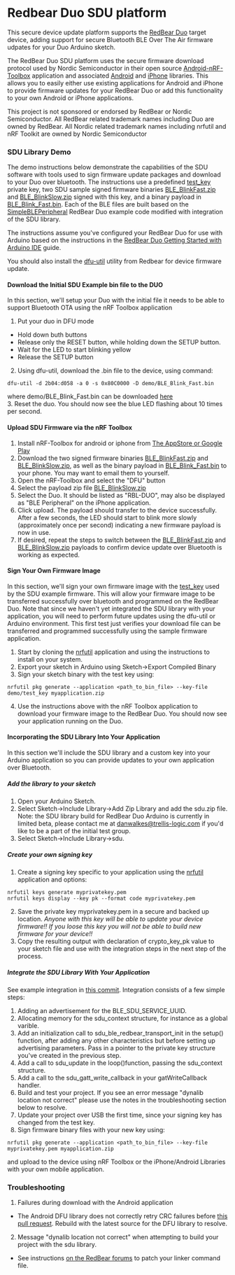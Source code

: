 Redbear Duo SDU platform
==========
This secure device update platform supports the [RedBear Duo](https://github.com/redbear/Duo) target device, adding support for secure Bluetooth BLE Over The Air firmware udpates for your Duo Arduino sketch.

The RedBear Duo SDU platform uses the secure firmware download protocol used by Nordic Semiconductor in their open source [Android-nRF-Toolbox](https://github.com/Trellis-Logic/Android-nRF-Toolbox) application and associated [Android](https://github.com/Trellis-Logic/Android-DFU-Library) and [iPhone](https://github.com/Trellis-Logic/IOS-Pods-DFU-Library) libraries.  This allows you to easily either use existing applications for Android and iPhone to provide firmware updates for your RedBear Duo or add this functionality to your own Android or iPhone applications.

This project is not sponsored or endorsed by RedBear or Nordic Semiconductor.  All RedBear related trademark names including Duo are owned by RedBear.  All Nordic related trademark names including nrfutil and nRF Toolkit are owned by Nordic Semiconductor

### SDU Library Demo

The demo instructions below demonstrate the capabilities of the SDU software with tools used to sign firmware update packages and download to your Duo over bluetooth.  The instructions use a predefined [test_key](demo/test_key) private key, two SDU sample signed firmware binaries [BLE_BlinkFast.zip](demo/BLE_BlinkFast.zip) and [BLE_BlinkSlow.zip](demo/BLE_BlinkSlow.zip) signed with this key, and a binary payload in [BLE_Blink_Fast.bin](demo/BLE_Blink_Fast.bin).  Each of the BLE files are built based on the [SimpleBLEPeripheral](https://github.com/Trellis-Logic/STM32-Arduino/tree/master/arduino/libraries/RedBear_Duo/examples/03.BLE/SimpleBLEPeripheral) RedBear Duo example code modified with integration of the SDU library.

The instructions assume you've configured your RedBear Duo for use with Arduino based on the instructions in the [RedBear Duo Getting Started with Arduino IDE](https://github.com/redbear/Duo/blob/master/docs/getting_started_with_arduino_ide.md) guide.

You should also install the [dfu-util](https://github.com/redbear/Duo/blob/master/docs/dfu-util_installation_guide.md) utility from Redbear for device firmware update.


#### Download the Initial SDU Example bin file to the DUO

In this section, we'll setup your Duo with the initial file it needs to be able to support Bluetooth OTA using the nRF Toolbox application

1. Put your duo in DFU mode
 * Hold down buth buttons
 * Release only the RESET button, while holding down the SETUP button.
 * Wait for the LED to start blinking yellow
 * Release the SETUP button

2. Using dfu-util, download the .bin file to the device, using command:  
```
dfu-util -d 2b04:d058 -a 0 -s 0x80C0000 -D demo/BLE_Blink_Fast.bin
```  
where demo/BLE_Blink_Fast.bin can be downloaded [here](demo/BLE_Blink_Fast.bin)  
3. Reset the duo.  You should now see the blue LED flashing about 10 times per second.

#### Upload SDU Firmware via the nRF Toolbox

1. Install nRF-Toolbox for android or iphone from [The AppStore or Google Play](https://www.nordicsemi.com/eng/Products/Nordic-mobile-Apps/nRF-Toolbox-App)
2. Download the two signed firmware binaries [BLE_BlinkFast.zip](demo/BLE_BlinkFast.zip) and [BLE_BlinkSlow.zip](demo/BLE_BlinkSlow.zip), as well as the binary payload in [BLE_Blink_Fast.bin](demo/BLE_Blink_Fast.bin) to your phone.  You may want to email them to yourself.
3. Open the nRF-Toolbox and select the "DFU" button
4. Select the payload zip file [BLE_BlinkSlow.zip](demo/BLE_BlinkSlow.zip)
5. Select the Duo.  It should be listed as "RBL-DUO", may also be displayed as "BLE Peripheral" on the iPhone application.
6. Click upload.  The payload should transfer to the device successfully.  After a few seconds, the LED should start to blink more slowly (approximately once per second) indicating a new firmware payload is now in use.
7. If desired, repeat the steps to switch between the [BLE_BlinkFast.zip](demo/BLE_BlinkFast.zip) and [BLE_BlinkSlow.zip](demo/BLE_BlinkSlow.zip) payloads to confirm device update over Bluetooth is working as expected.

#### Sign Your Own Firmware Image

In this section, we'll sign your own firmware image with the [test_key](demo/test_key) used by the SDU example firmware.  This will allow your firmware image to be transferred successfully over bluetooth and programmed on the RedBear Duo.  Note that since we haven't yet integrated the SDU library with your application, you will need to perform future updates using the dfu-util or Arduino environment.  This first test just verifies your download file can be transferred and programmed successfully using the sample firmware application.

1. Start by cloning the [nrfutil](https://github.com/Trellis-Logic/pc-nrfutil) application and using the instructions to install on your system.
2. Export your sketch in Arduino using Sketch->Export Compiled Binary
3. Sign your sketch binary with the test key using:  
```
nrfutil pkg generate --application <path_to_bin_file> --key-file demo/test_key myapplication.zip
```
4. Use the instructions above with the nRF Toolbox application to download your firmware image to the RedBear Duo.  You should now see your application running on the Duo.

#### Incorporating the SDU Library Into Your Application
In this section we'll include the SDU library and a custom key into your Arduino application so you can provide updates to your own application over Bluetooth.  

##### Add the library to your sketch
1. Open your Arduino Sketch.
2. Select Sketch->Include Library->Add Zip Library and add the sdu.zip file.
Note: the SDU library build for RedBear Duo Arduino is currently in limited beta, please contact me at danwalkes@trellis-logic.com if you'd like to be a part of the initial test group.  
3. Select Sketch->Include Library->sdu.

##### Create your own signing key
1. Create a signing key specific to your application using the [nrfutil](https://github.com/Trellis-Logic/pc-nrfutil) application and options:  
```
nrfutil keys generate myprivatekey.pem
nrfutil keys display --key pk --format code myprivatekey.pem
```  
2. Save the private key myprivatekey.pem in a secure and backed up location.  *Anyone with this key will be able to update your device firmware!!*  *If you loose this key you will not be able to build new firmware for your device!!*
3. Copy the resulting output with declaration of crypto_key_pk value to your sketch file and use with the integration steps in the next step of the process.  

##### Integrate the SDU Library With Your Application
See example integration in [this commit](https://github.com/Trellis-Logic/STM32-Arduino/commit/99097785a01446489b8b681e810621610a9af758).  Integration consists of a few simple steps:  
1. Adding an advertisement for the BLE_SDU_SERVICE_UUID.  
2. Allocating memory for the sdu_context structure, for instance as a global varible.  
3. Add an initialization call to sdu_ble_redbear_transport_init in the setup() function, after adding any other characteristics but before setting up advertising parameters.  Pass in a pointer to the private key structure you've created in the previous step.  
4. Add a call to sdu_update in the loop()function, passing the sdu_context structure.  
5. Add a call to the sdu_gatt_write_callback in your gatWriteCallback handler.  
6. Build and test your project.  If you see an error message "dynalib location not correct" please use the notes in the troubleshooting section below to resolve.  
7. Update your project over USB the first time, since your signing key has changed from the test key.  
8. Sign firmware binary files with your new key using:  
```
nrfutil pkg generate --application <path_to_bin_file> --key-file myprivatekey.pem myapplication.zip
```  
and upload to the device using nRF Toolbox or the iPhone/Android Libraries with your own mobile application.

### Troubleshooting
1. Failures during download with the Android application  
  * The Android DFU library does not correctly retry CRC failures before [this pull request](https://github.com/NordicSemiconductor/Android-DFU-Library/pull/41).  Rebuild with the latest source for the DFU library to resolve.
2. Message "dynalib location not correct" when attempting to build your project with the sdu library.  
  * See instructions [on the RedBear forums](http://discuss.redbear.cc/t/dynalib-location-not-correct-linker-error-on-arduino-build/1639) to patch your linker command file.  
